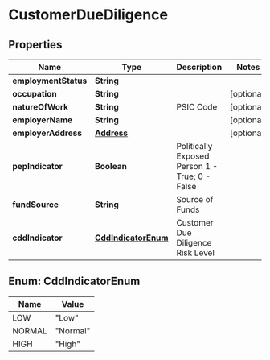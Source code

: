 # CustomerDueDiligence

## Properties
Name | Type | Description | Notes
------------ | ------------- | ------------- | -------------
**employmentStatus** | **String** |  | 
**occupation** | **String** |  |  [optional]
**natureOfWork** | **String** | PSIC Code |  [optional]
**employerName** | **String** |  |  [optional]
**employerAddress** | [**Address**](Address.md) |  |  [optional]
**pepIndicator** | **Boolean** | Politically Exposed Person 1 - True; 0 - False | 
**fundSource** | **String** | Source of Funds | 
**cddIndicator** | [**CddIndicatorEnum**](#CddIndicatorEnum) | Customer Due Diligence Risk Level | 

<a name="CddIndicatorEnum"></a>
## Enum: CddIndicatorEnum
Name | Value
---- | -----
LOW | &quot;Low&quot;
NORMAL | &quot;Normal&quot;
HIGH | &quot;High&quot;
